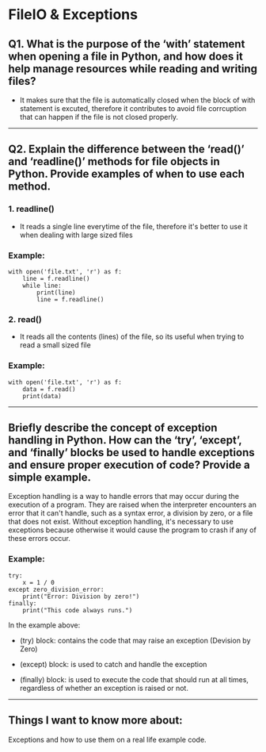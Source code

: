 # FileIO & Exceptions

## Q1. What is the purpose of the ‘with’ statement when opening a file in Python, and how does it help manage resources while reading and writing files?



+ It makes sure that the file is automatically closed when the block of with statement is excuted, therefore it contributes to avoid file corrcuption that can happen if the file is not closed properly.

---

## Q2. Explain the difference between the ‘read()’ and ‘readline()’ methods for file objects in Python. Provide examples of when to use each method.

### 1. readline()
+ It reads a single line everytime of the file, therefore it's better to use it when dealing with large sized files

### Example: 

    with open('file.txt', 'r') as f:
        line = f.readline()
        while line:
            print(line)
            line = f.readline()
    
### 2. read()
+ It reads all the contents (lines) of the file, so its useful when trying to read a small sized file

### Example:

    with open('file.txt', 'r') as f:
        data = f.read()
        print(data)
    
---

## Briefly describe the concept of exception handling in Python. How can the ‘try’, ‘except’, and ‘finally’ blocks be used to handle exceptions and ensure proper execution of code? Provide a simple example.

 Exception handling is a way to handle errors that may occur during the execution of a program. They are raised when the interpreter encounters an error that it can't handle, such as a syntax error, a division by zero, or a file that does not exist. Without exception handling, it's necessary to use exceptions because otherwise it would cause the program to crash if any of these errors occur.
  

### Example:

    try:
        x = 1 / 0
    except zero_division_error:
        print("Error: Division by zero!")
    finally:
        print("This code always runs.")

In the example above:

+ (try) block: contains the code that may raise an exception (Devision by Zero)

+ (except) block: is used to catch and handle the exception 

+ (finally) block: is used to execute the code that should run at all times, regardless of whether an exception is raised or not.


---

## Things I want to know more about:
Exceptions and how to use them on a real life example code.


